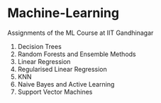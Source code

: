 # Machine-Learning
Assignments of the ML Course at IIT Gandhinagar

1. Decision Trees
2. Random Forests and Ensemble Methods
3. Linear Regression
4. Regularised Linear Regression
5. KNN
6. Naive Bayes and Active Learning
7. Support Vector Machines
